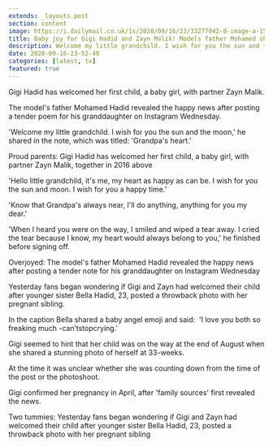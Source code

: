 ```yaml
---
extends: _layouts.post
section: content
image: https://i.dailymail.co.uk/1s/2020/09/16/23/33277042-0-image-a-15_1600296545593.jpg 
title: Baby joy for Gigi Hadid and Zayn Malik! Models father Mohamed shares sweet poem welcoming newborn 
description: Welcome my little grandchild. I wish for you the sun and the moon, he shared. 
date: 2020-09-16-23-52-49 
categories: [latest, tv] 
featured: true 
--- 
```

Gigi Hadid has welcomed her first child, a baby girl, with partner Zayn Malik.

The model's father Mohamed Hadid revealed the happy news after posting a tender poem for his granddaughter on Instagram Wednesday.

'Welcome my little grandchild. I wish for you the sun and the moon,' he shared in the note, which was titled: 'Grandpa's heart.'

Proud parents: Gigi Hadid has welcomed her first child, a baby girl, with partner Zayn Malik, together in 2016 above

'Hello little grandchild, it's me, my heart as happy as can be. I wish for you the sun and moon. I wish for you a happy time.'

'Know that Grandpa's always near, I'll do anything, anything for you my dear.'

'When I heard you were on the way, I smiled and wiped a tear away. I cried the tear because I know, my heart would always belong to you,' he finished before signing off. 

Overjoyed: The model's father Mohamed Hadid revealed the happy news after posting a tender note for his granddaughter on Instagram Wednesday

Yesterday fans began wondering if Gigi and Zayn had welcomed their child after younger sister Bella Hadid, 23, posted a throwback photo with her pregnant sibling.

In the caption Bella shared a baby angel emoji and said:  'I love you both so freaking much -can’tstopcrying.'

Gigi seemed to hint that her child was on the way at the end of August when she shared a stunning photo of herself at 33-weeks.

At the time it was unclear whether she was counting down from the time of the post or the photoshoot.

Gigi confirmed her pregnancy in April, after 'family sources' first revealed the news.

Two tummies: Yesterday fans began wondering if Gigi and Zayn had welcomed their child after younger sister Bella Hadid, 23, posted a throwback photo with her pregnant sibling

